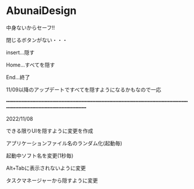 # AbunaiDesign
中身ないからセーフ!!


閉じるボタンがない・・・

insert...隠す

Home...すべてを隠す

End...終了

11/09以降のアップデートですべてを隠すようになるかもなので一応

╍╍╍╍╍╍╍╍╍╍╍╍╍╍╍╍╍╍╍╍╍╍╍╍╍╍╍╍╍╍╍╍╍╍╍╍╍╍╍╍╍╍╍╍╍╍╍╍╍╍╍╍╍╍╍╍╍╍╍╍╍╍╍╍╍╍╍╍╍╍╍╍╍╍╍╍╍╍╍╍╍╍╍╍╍

2022/11/08

できる限りUIを隠すように変更を作成

アプリケーションファイル名のランダム化(起動毎)

起動中ソフト名を変更(1秒毎)

Alt+Tabに表示されないように変更

タスクマネージャーから隠すように変更
